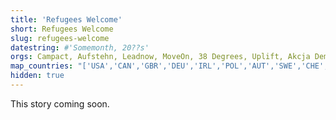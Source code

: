 ```yaml
---
title: 'Refugees Welcome'
short: Refugees Welcome
slug: refugees-welcome
datestring: #'Somemonth, 20??s'
orgs: Campact, Aufstehn, Leadnow, MoveOn, 38 Degrees, Uplift, Akcja Demokracja, Skiftet, GetUp, ActionStation, Progressi, De-Clic
map_countries: "['USA','CAN','GBR','DEU','IRL','POL','AUT','SWE','CHE','AUS','NZL','ITA','ROU']"
hidden: true
---
```


This story coming soon.
